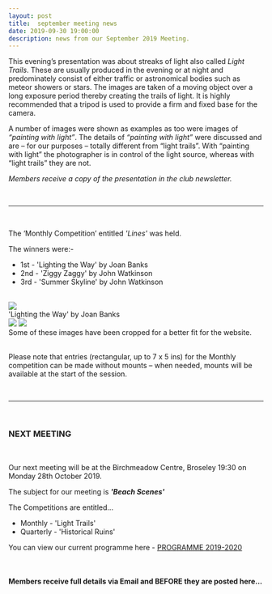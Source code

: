```yaml
---
layout: post
title:  september meeting news
date: 2019-09-30 19:00:00
description: news from our September 2019 Meeting.
---
```


This evening’s presentation was about streaks of light also called *Light Trails*. These are usually produced in the evening or at night and predominately consist of either traffic or astronomical bodies such as meteor showers or stars. The images are taken of a moving object over a long exposure period thereby creating the trails of light. It is highly recommended that a tripod is used to provide a firm and fixed base for the camera. 

A number of images were shown as examples as too were images of *“painting with light”*. The details of *“painting with light”* were discussed and are – for our purposes – totally different from “light trails”. With “painting with light” the photographer is in control of the light source, whereas with “light trails” they are not.

*Members receive a copy of the presentation in the club newsletter.*

<br>

<hr>

<br>

The ‘Monthly Competition’ entitled *'Lines'* was held.

The winners were:-

<ul>
	<li>1st - 'Lighting the Way' by Joan Banks</li>
	<li>2nd - 'Ziggy Zaggy' by John Watkinson</li>
	<li>3rd - 'Summer Skyline' by John Watkinson</li>
</ul>

<br>

<div class="img_row">
	<img class="col three" src="{{ site.baseurl }}/assets/img/Lighting_The_Way.jpg">
</div>
<div class="col three caption">
	'Lighting the Way' by Joan Banks
</div>

<div class="img_row">
	<img class="col two" src="{{ site.baseurl }}/assets/img/Ziggy_Zaggy.jpg">
	<img class="col one" src="{{ site.baseurl }}/assets/img/Summer_Skyline.jpg">
</div>
<!-- <div class="img_row_sm">
	<img class="col three" src="{{ site.baseurl }}/assets/img/Saturday_Market.jpg">
</div> -->
<div class="col three caption">
	Some of these images have been cropped for a better fit for the website.
</div>

<br>

Please note that entries (rectangular, up to 7 x 5 ins) for the Monthly competition can be made without mounts – when needed, mounts will be available at the start of the session. 

<br>

<hr>

<br>

### NEXT MEETING
<br>

Our next meeting will be at the Birchmeadow Centre, Broseley 19:30 on Monday 28th October 2019. 

The subject for our meeting is <strong>*'Beach Scenes'*</strong>

The Competitions are entitled...
<ul>
<li>Monthly - 'Light Trails'</li>
<li>Quarterly - 'Historical Ruins'</li>
</ul>


You can view our current programme here - <a href="{{ site.baseurl }}/programme/2018-11-07-Forward-Programme-2019-2020">PROGRAMME 2019-2020</a>

<br>

#### Members receive full details via Email and BEFORE they are posted here...